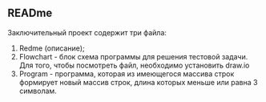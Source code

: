 ## READme

Заключительный проект содержит три файла: 
1. Redme (описание);
2. Flowchart - блок схема программы для решения тестовой задачи. Для того, чтобы посмотреть файл, необходимо установить draw.io 
3. Program - программа, которая из имеющегося массива строк формирует новый массив строк, длина которых меньше или равна 3 символам. 